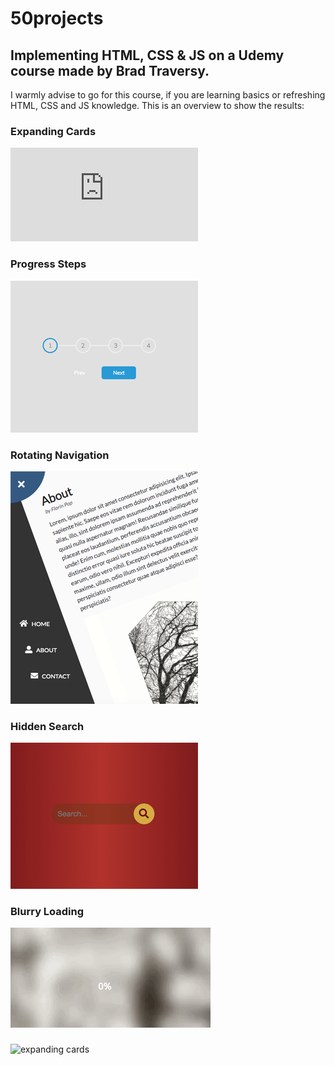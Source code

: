 # 50projects

## Implementing HTML, CSS &amp; JS on a Udemy course made by Brad Traversy.

I warmly advise to go for this course, if you are learning basics or refreshing HTML, CSS and JS knowledge.
This is an overview to show the results:

### Expanding Cards

[![expanding cards](https://krisbaranski.github.io/50projects/course/expanding_cards/index.html)](images/01.png)

### Progress Steps

![progress steps](images/02.png)

### Rotating Navigation

![rotating navigation](images/03.png)

### Hidden Search

![hidden search](images/04.png)

### Blurry Loading

![blurry loading](images/05.gif)

###

![expanding cards](images/06.png)
